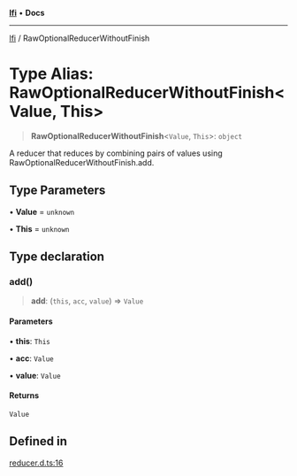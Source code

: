 [**lfi**](../readme.md) • **Docs**

---

[lfi](../globals.md) / RawOptionalReducerWithoutFinish

# Type Alias: RawOptionalReducerWithoutFinish\<Value, This\>

> **RawOptionalReducerWithoutFinish**\<`Value`, `This`\>: `object`

A reducer that reduces by combining pairs of values using
RawOptionalReducerWithoutFinish.add.

## Type Parameters

• **Value** = `unknown`

• **This** = `unknown`

## Type declaration

### add()

> **add**: (`this`, `acc`, `value`) => `Value`

#### Parameters

• **this**: `This`

• **acc**: `Value`

• **value**: `Value`

#### Returns

`Value`

## Defined in

[reducer.d.ts:16](https://github.com/TomerAberbach/lfi/blob/85d6360ac7d8f71c70f308d2ace5bc2aa99ab03d/src/operations/reducer.d.ts#L16)
